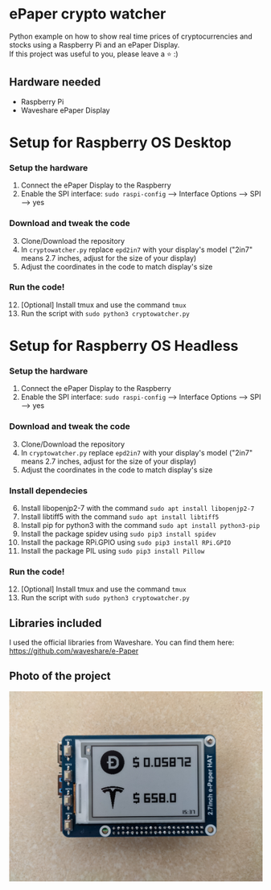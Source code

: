 # ePaper crypto watcher
Python example on how to show real time prices of cryptocurrencies and stocks using a Raspberry Pi and an ePaper Display.\
If this project was useful to you, please leave a ⭐ :)
## Hardware needed
- Raspberry Pi
- Waveshare ePaper Display

# Setup for Raspberry OS Desktop
### Setup the hardware
1) Connect the ePaper Display to the Raspberry
2) Enable the SPI interface: `sudo raspi-config` --> Interface Options --> SPI --> yes
### Download and tweak the code
3) Clone/Download the repository
4) In `cryptowatcher.py` replace `epd2in7` with your display's model ("2in7" means 2.7 inches, adjust for the size of your display)
5) Adjust the coordinates in the code to match display's size
### Run the code!
12) \[Optional\] Install tmux and use the command `tmux`
13) Run the script with `sudo python3 cryptowatcher.py`

# Setup for Raspberry OS Headless
### Setup the hardware
1) Connect the ePaper Display to the Raspberry
2) Enable the SPI interface: `sudo raspi-config` --> Interface Options --> SPI --> yes
### Download and tweak the code
3) Clone/Download the repository
4) In `cryptowatcher.py` replace `epd2in7` with your display's model ("2in7" means 2.7 inches, adjust for the size of your display)
5) Adjust the coordinates in the code to match display's size
### Install dependecies
6) Install libopenjp2-7 with the command `sudo apt install libopenjp2-7`
7) Install libtiff5 with the command `sudo apt install libtiff5`
8) Install pip for python3 with the command `sudo apt install python3-pip`
9) Install the package spidev using `sudo pip3 install spidev`
10) Install the package RPi.GPIO using `sudo pip3 install RPi.GPIO`
11) Install the package PIL using `sudo pip3 install Pillow`
### Run the code!
12) \[Optional\] Install tmux and use the command `tmux`
13) Run the script with `sudo python3 cryptowatcher.py`
## Libraries included
I used the official libraries from Waveshare. You can find them here: https://github.com/waveshare/e-Paper
## Photo of the project
![Project photo](https://github.com/Belluxx/epaper-crypto-watcher/raw/main/preview.jpg)
